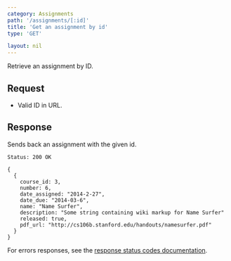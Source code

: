```yaml
---
category: Assignments
path: '/assignments/[:id]'
title: 'Get an assignment by id'
type: 'GET'

layout: nil
---
```


Retrieve an assignment by ID.

## Request

* Valid ID in URL.

## Response

Sends back an assignment with the given id.

```Status: 200 OK```
```
{
  {
    course_id: 3,
    number: 6,
    date_assigned: "2014-2-27",
    date_due: "2014-03-6",
    name: "Name Surfer",
    description: "Some string containing wiki markup for Name Surfer"
    released: true,
    pdf_url: "http://cs106b.stanford.edu/handouts/namesurfer.pdf"
  }
}
```

For errors responses, see the [response status codes documentation](#response-status-codes).
